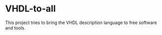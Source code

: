 # VHDL-to-all
  This project tries to bring the VHDL description language to free software and tools.
